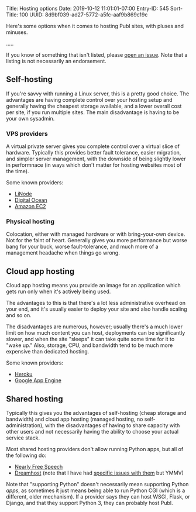 Title: Hosting options
Date: 2019-10-12 11:01:01-07:00
Entry-ID: 545
Sort-Title: 100
UUID: 8d9bf039-ad27-5772-a5fc-aaf9b869c19c

Here's some options when it comes to hosting Publ sites, with pluses and minuses.

.....

If you know of something that isn't listed, please [open an issue](/newissue). Note that a listing is not necessarily an endorsement.

## Self-hosting

If you're savvy with running a Linux server, this is a pretty good choice. The advantages are having complete control over your hosting setup and generally having the cheapest storage available, and a lower overall cost per site, if you run multiple sites. The main disadvantage is having to be your own sysadmin.

### VPS providers

A virtual private server gives you complete control over a virtual slice of hardware. Typically this provides better fault tolerance, easier migration, and simpler server management, with the downside of being slightly lower in performnace (in ways which don't matter for hosting websites most of the time).

Some known providers:

* [LiNode](https://www.linode.com/?r=3387618616c77ee52a3a617c0218697a9c36bc9b)
* [Digital Ocean](https://www.digitalocean.com/)
* [Amazon EC2](https://aws.amazon.com)

### Physical hosting

Colocation, either with managed hardware or with bring-your-own device. Not for the faint of heart. Generally gives you more performance but worse bang for your buck, worse fault-tolerance, and much more of a management headache when things go wrong.

## Cloud app hosting

Cloud app hosting means you provide an image for an application which gets run only when it's actively being used.

The advantages to this is that there's a lot less administrative overhead on your end, and it's usually easier to deploy your site and also handle scaling and so on.

The disadvantages are numerous, however; usually there's a much lower limit on how much content you can host, deployments can be significantly slower, and when the site "sleeps" it can take quite some time for it to "wake up." Also, storage, CPU, and bandwidth tend to be much more expensive than dedicated hosting.

Some known providers:

* [Heroku](https://heroku.com/)
* [Google App Engine](https://console.cloud.google.com/appengine)

## Shared hosting

Typically this gives you the advantages of self-hosting (cheap storage and bandwidth) and cloud app hosting (managed hosting, no self-administration), with the disadvantages of having to share capacity with other users and not necessarily having the ability to choose your actual service stack.

Most shared hosting providers don't allow running Python apps, but all of the following do:

* [Nearly Free Speech](https://nearlyfreespeech.net/)
* [Dreamhost](https://dreamhost.com/) (note that I have had [specific issues with them](358) but YMMV)

Note that "supporting Python" doesn't necessarily mean supporting Python *apps*, as sometimes it just means being able to run Python CGI (which is a different, older mechanism). If a provider says they can host WSGI, Flask, or Django, and that they support Python 3, they can probably host Publ.

